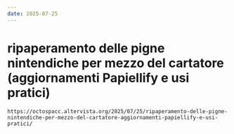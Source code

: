 ```yaml
---
date: 2025-07-25
---
```


# ripaperamento delle pigne nintendiche per mezzo del cartatore (aggiornamenti Papiellify e usi pratici)

```preview
https://octospacc.altervista.org/2025/07/25/ripaperamento-delle-pigne-nintendiche-per-mezzo-del-cartatore-aggiornamenti-papiellify-e-usi-pratici/
```